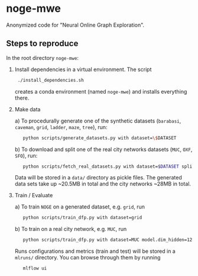 # noge-mwe
Anonymized code for "Neural Online Graph Exploration".

## Steps to reproduce

In the root directory `noge-mwe`:

1. Install dependencies in a virtual environment. The script
   ```bash
    ./install_dependencies.sh
    ```
    creates a conda environment (named `noge-mwe`) and installs everything there.
   
2. Make data
   
    a) To procedurally generate one of the synthetic datasets (`barabasi`, `caveman`, `grid`, `ladder`, `maze`, 
   `tree`), run:
   
    ```bash
       python scripts/generate_datasets.py with dataset=\$DATASET
    ```

    b) To download and split one of the real city networks datasets (`MUC`, `OXF`, `SFO`), run:
    ```bash
       python scripts/fetch_real_datasets.py with dataset=$DATASET split=True
    ```
   
    Data will be stored in a `data/` directory as pickle files.
    The generated data sets take up ~20.5MB in total and the city networks ~28MB in total.

4. Train / Evaluate
   
    a) To train `NOGE` on a generated dataset, e.g. `grid`, run
    ```bash
       python scripts/train_dfp.py with dataset=grid
    ```

    b) To train on a real city network, e.g. `MUC`, run
    ```bash
       python scripts/train_dfp.py with dataset=MUC model.dim_hidden=128
    ```

    Runs configurations and metrics (train and test) will be stored in a `mlruns/` directory. You can browse through 
   them by running
   ```bash
      mlflow ui
   ```
